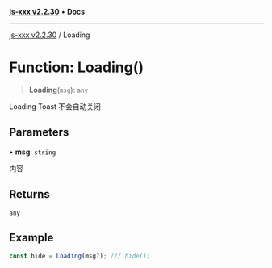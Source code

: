 [**js-xxx v2.2.30**](../README.md) • **Docs**

***

[js-xxx v2.2.30](../README.md) / Loading

# Function: Loading()

> **Loading**(`msg`): `any`

Loading Toast 不会自动关闭

## Parameters

• **msg**: `string`

内容

## Returns

`any`

## Example

```ts
const hide = Loading(msg?); /// hide();
```

